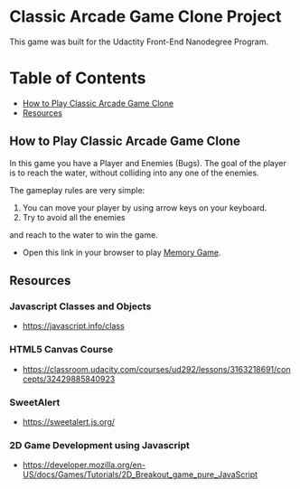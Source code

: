 # Classic Arcade Game Clone Project 
This game was built for the Udactity Front-End Nanodegree Program.

# Table of Contents
* [How to Play Classic Arcade Game Clone](#how-to-play-classic-arcade-game-clone)
* [Resources](#resources)


## How to Play Classic Arcade Game Clone 

In this game you have a Player and Enemies (Bugs). The goal of the player is to reach the water, without colliding into any one of the enemies.

The gameplay rules are very simple: 
1. You can move your player by using arrow keys on your keyboard.
2. Try to avoid all the enemies 

and reach to the water to win the game.



* Open this link in your browser to play [Memory Game](https://ghaliahmut.github.io/Memory-Game-Project/).







## Resources


### Javascript Classes and Objects 

* https://javascript.info/class



### HTML5 Canvas Course 
* https://classroom.udacity.com/courses/ud292/lessons/3163218691/concepts/32429885840923

### SweetAlert
* https://sweetalert.js.org/





### 2D Game Development using Javascript 
* https://developer.mozilla.org/en-US/docs/Games/Tutorials/2D_Breakout_game_pure_JavaScript